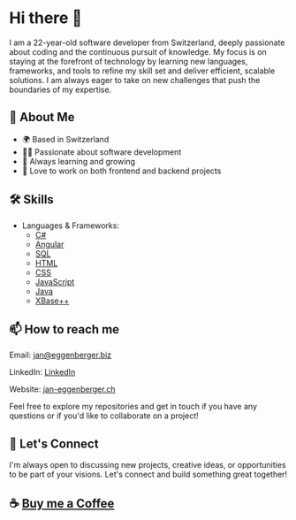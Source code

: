 # Hi there 👋

I am a 22-year-old software developer from Switzerland, deeply passionate about coding and the continuous pursuit of knowledge. My focus is on staying at the forefront of technology by learning new languages, frameworks, and tools to refine my skill set and deliver efficient, scalable solutions. I am always eager to take on new challenges that push the boundaries of my expertise.

## 🚀 About Me
- 🌍 Based in Switzerland
- 👨‍💻 Passionate about software development
- 🧠 Always learning and growing
- 🎨 Love to work on both frontend and backend projects

## 🛠️ Skills
- Languages & Frameworks:
  - [C#](https://learn.microsoft.com/en-us/dotnet/csharp/)
  - [Angular](https://angular.io/)
  - [SQL](https://en.wikipedia.org/wiki/SQL)
  - [HTML](https://developer.mozilla.org/en-US/docs/Web/HTML)
  - [CSS](https://developer.mozilla.org/en-US/docs/Web/CSS)
  - [JavaScript](https://developer.mozilla.org/en-US/docs/Web/JavaScript)
  - [Java](https://www.oracle.com/java/technologies/javase-downloads.html)
  - [XBase++](https://doc.alaska-software.com/)

## 📫 How to reach me

Email: [jan@eggenberger.biz](mailto:jan@eggenberger.biz)

LinkedIn: [LinkedIn](https://www.linkedin.com/in/jan-eggenberger-903517179/)

Website: [jan-eggenberger.ch](https://jan-eggenberger.ch)

Feel free to explore my repositories and get in touch if you have any questions or if you'd like to collaborate on a project!

## 💬 Let's Connect
I'm always open to discussing new projects, creative ideas, or opportunities to be part of your visions. Let's connect and build something great together!

## ☕ [Buy me a Coffee](https://buymeacoffee.com/jxn.egg)



<!--### Hi there 👋-->

<!--
**FEDIT-JE/fedit-je** is a ✨ _special_ ✨ repository because its `README.md` (this file) appears on your GitHub profile.

Here are some ideas to get you started:

- 🔭 I’m currently working on ...
- 🌱 I’m currently learning ...
- 👯 I’m looking to collaborate on ...
- 🤔 I’m looking for help with ...
- 💬 Ask me about ...
- 📫 How to reach me: ...
- 😄 Pronouns: ...
- ⚡ Fun fact: ...
-->
